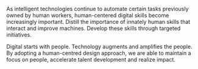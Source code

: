 As intelligent technologies continue to automate certain tasks previously owned by human workers, human-centered digital skills become increasingly important. Distill the importance of innately human skills that interact and improve machines. Develop these skills through targeted initiatives.

Digital starts with people. Technology augments and amplifies the people. By adopting a human-centred design approach, we are able to maintain a focus on people, accelerate talent development and realize impact. 
